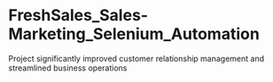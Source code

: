 # FreshSales_Sales-Marketing_Selenium_Automation
Project significantly improved customer relationship management and streamlined business operations
